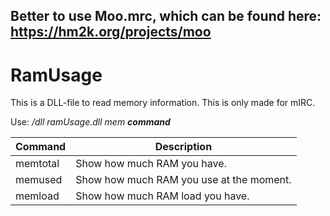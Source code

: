 ## Better to use Moo.mrc, which can be found here: https://hm2k.org/projects/moo  



# RamUsage  
This is a DLL-file to read memory information. This is only made for mIRC.  

Use: _/dll ramUsage.dll mem **command**_

| Command       |Description   |  
| --- | --- |  
| memtotal | Show how much RAM you have. |  
| memused | Show how much RAM you use at the moment. |  
| memload | Show how much RAM load you have. |  

